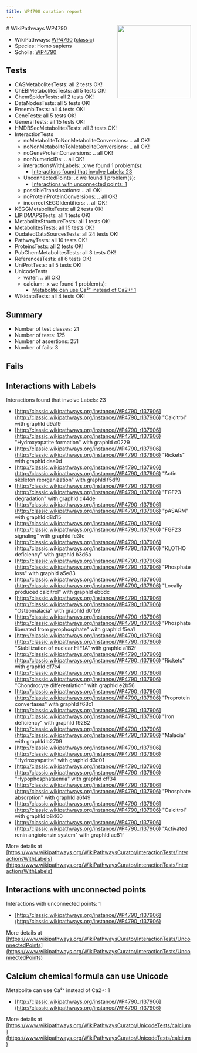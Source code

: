 ```yaml
---
title: WP4790 curation report
---
```


<img style="float: right; width: 200px" src="https://upload.wikimedia.org/wikipedia/commons/thumb/8/83/Wplogo_with_text_500.png/640px-Wplogo_with_text_500.png" />
# WikiPathways WP4790

* WikiPathways: [WP4790](https://wikipathways.org/pathways/WP4790) ([classic](https://classic.wikipathways.org/instance/WP4790))
* Species: Homo sapiens
* Scholia: [WP4790](https://scholia.toolforge.org/wikipathways/WP4790)
## Tests
* CASMetabolitesTests: all 2 tests OK!
* ChEBIMetabolitesTests: all 5 tests OK!
* ChemSpiderTests: all 2 tests OK!
* DataNodesTests: all 5 tests OK!
* EnsemblTests: all 4 tests OK!
* GeneTests: all 5 tests OK!
* GeneralTests: all 15 tests OK!
* HMDBSecMetabolitesTests: all 3 tests OK!
* InteractionTests
    * noMetaboliteToNonMetaboliteConversions: .. all OK!
    * noNonMetaboliteToMetaboliteConversions: .. all OK!
    * noGeneProteinConversions: .. all OK!
    * nonNumericIDs: .. all OK!
    * interactionsWithLabels: .x we found 1 problem(s):
        * [Interactions found that involve Labels: 23](#fe97a8da)
    * UnconnectedPoints: .x we found 1 problem(s):
        * [Interactions with unconnected points: 1](#35a61ad9)
    * possibleTranslocations: .. all OK!
    * noProteinProteinConversions: .. all OK!
    * incorrectKEGGIdentifiers: .. all OK!
* KEGGMetaboliteTests: all 2 tests OK!
* LIPIDMAPSTests: all 1 tests OK!
* MetaboliteStructureTests: all 1 tests OK!
* MetabolitesTests: all 15 tests OK!
* OudatedDataSourcesTests: all 24 tests OK!
* PathwayTests: all 10 tests OK!
* ProteinsTests: all 2 tests OK!
* PubChemMetabolitesTests: all 3 tests OK!
* ReferencesTests: all 6 tests OK!
* UniProtTests: all 5 tests OK!
* UnicodeTests
    * water: .. all OK!
    * calcium: .x we found 1 problem(s):
        * [Metabolite can use Ca²⁺ instead of Ca2+: 1](#11d84c22)
* WikidataTests: all 4 tests OK!


## Summary

* Number of test classes: 21
* Number of tests: 125
* Number of assertions: 251
* Number of fails: 3

## Fails

<a name="fe97a8da" />

## Interactions with Labels

Interactions found that involve Labels: 23

* [http://classic.wikipathways.org/instance/WP4790_r137906](http://classic.wikipathways.org/instance/WP4790_r137906) "Calcitrol" with graphId d9a19
* [http://classic.wikipathways.org/instance/WP4790_r137906](http://classic.wikipathways.org/instance/WP4790_r137906) "Hydroxyapatite
formation" with graphId c0229
* [http://classic.wikipathways.org/instance/WP4790_r137906](http://classic.wikipathways.org/instance/WP4790_r137906) "Rickets" with graphId daa0d
* [http://classic.wikipathways.org/instance/WP4790_r137906](http://classic.wikipathways.org/instance/WP4790_r137906) "Actin skeleton reorganization" with graphId f5df9
* [http://classic.wikipathways.org/instance/WP4790_r137906](http://classic.wikipathways.org/instance/WP4790_r137906) "FGF23 degradation" with graphId c44de
* [http://classic.wikipathways.org/instance/WP4790_r137906](http://classic.wikipathways.org/instance/WP4790_r137906) "pASARM" with graphId d8d15
* [http://classic.wikipathways.org/instance/WP4790_r137906](http://classic.wikipathways.org/instance/WP4790_r137906) "FGF23 signaling" with graphId fc3fe
* [http://classic.wikipathways.org/instance/WP4790_r137906](http://classic.wikipathways.org/instance/WP4790_r137906) "KLOTHO deficiency" with graphId b3d6a
* [http://classic.wikipathways.org/instance/WP4790_r137906](http://classic.wikipathways.org/instance/WP4790_r137906) "Phosphate loss" with graphId a5e83
* [http://classic.wikipathways.org/instance/WP4790_r137906](http://classic.wikipathways.org/instance/WP4790_r137906) "Locally produced
calcitrol" with graphId eb6dc
* [http://classic.wikipathways.org/instance/WP4790_r137906](http://classic.wikipathways.org/instance/WP4790_r137906) "Osteomalacia" with graphId d0fb9
* [http://classic.wikipathways.org/instance/WP4790_r137906](http://classic.wikipathways.org/instance/WP4790_r137906) "Phosphate liberated
from pyrophosphate" with graphId f5ea1
* [http://classic.wikipathways.org/instance/WP4790_r137906](http://classic.wikipathways.org/instance/WP4790_r137906) "Stabilization of
nuclear HIF1A" with graphId a182f
* [http://classic.wikipathways.org/instance/WP4790_r137906](http://classic.wikipathways.org/instance/WP4790_r137906) "Rickets" with graphId df7c4
* [http://classic.wikipathways.org/instance/WP4790_r137906](http://classic.wikipathways.org/instance/WP4790_r137906) "Chondrocyte differentiation" with graphId e2b56
* [http://classic.wikipathways.org/instance/WP4790_r137906](http://classic.wikipathways.org/instance/WP4790_r137906) "Proprotein convertases" with graphId f68c1
* [http://classic.wikipathways.org/instance/WP4790_r137906](http://classic.wikipathways.org/instance/WP4790_r137906) "Iron deficiency" with graphId f9282
* [http://classic.wikipathways.org/instance/WP4790_r137906](http://classic.wikipathways.org/instance/WP4790_r137906) "Malacia" with graphId b2709
* [http://classic.wikipathways.org/instance/WP4790_r137906](http://classic.wikipathways.org/instance/WP4790_r137906) "Hydroxyapatite" with graphId d3d01
* [http://classic.wikipathways.org/instance/WP4790_r137906](http://classic.wikipathways.org/instance/WP4790_r137906) "Hypophosphataemia" with graphId cff34
* [http://classic.wikipathways.org/instance/WP4790_r137906](http://classic.wikipathways.org/instance/WP4790_r137906) "Phosphate
absorption" with graphId a6f49
* [http://classic.wikipathways.org/instance/WP4790_r137906](http://classic.wikipathways.org/instance/WP4790_r137906) "Calcitrol" with graphId b8460
* [http://classic.wikipathways.org/instance/WP4790_r137906](http://classic.wikipathways.org/instance/WP4790_r137906) "Activated renin angiotensin system" with graphId ac81f


More details at [https://www.wikipathways.org/WikiPathwaysCurator/InteractionTests/interactionsWithLabels](https://www.wikipathways.org/WikiPathwaysCurator/InteractionTests/interactionsWithLabels)

<a name="35a61ad9" />

## Interactions with unconnected points

Interactions with unconnected points: 1

* [http://classic.wikipathways.org/instance/WP4790_r137906](http://classic.wikipathways.org/instance/WP4790_r137906)


More details at [https://www.wikipathways.org/WikiPathwaysCurator/InteractionTests/UnconnectedPoints](https://www.wikipathways.org/WikiPathwaysCurator/InteractionTests/UnconnectedPoints)

<a name="11d84c22" />

## Calcium chemical formula can use Unicode

Metabolite can use Ca²⁺ instead of Ca2+: 1

* [http://classic.wikipathways.org/instance/WP4790_r137906](http://classic.wikipathways.org/instance/WP4790_r137906)


More details at [https://www.wikipathways.org/WikiPathwaysCurator/UnicodeTests/calcium](https://www.wikipathways.org/WikiPathwaysCurator/UnicodeTests/calcium)

